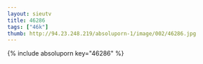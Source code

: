 ```yaml
--- 
layout: sieutv
title: 46286
tags: ["46k"]
thumb: http://94.23.248.219/absoluporn-1/image/002/46286.jpg
---
```

{% include absoluporn key="46286" %} 
